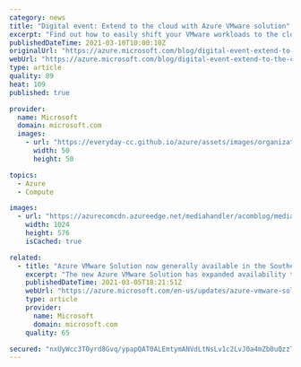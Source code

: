 ```yaml
---
category: news
title: "Digital event: Extend to the cloud with Azure VMware solution"
excerpt: "Find out how to easily shift your VMware workloads to the cloud on your own terms and modernize your investments. "
publishedDateTime: 2021-03-10T10:00:10Z
originalUrl: "https://azure.microsoft.com/blog/digital-event-extend-to-the-cloud-with-azure-vmware-solution/"
webUrl: "https://azure.microsoft.com/blog/digital-event-extend-to-the-cloud-with-azure-vmware-solution/"
type: article
quality: 89
heat: 109
published: true

provider:
  name: Microsoft
  domain: microsoft.com
  images:
    - url: "https://everyday-cc.github.io/azure/assets/images/organizations/microsoft.com-50x50.jpg"
      width: 50
      height: 50

topics:
  - Azure
  - Compute

images:
  - url: "https://azurecomcdn.azureedge.net/mediahandler/acomblog/media/Default/blog/9af9853d-2b31-48ea-b2ee-00e2ad3dc5b6.jpg"
    width: 1024
    height: 576
    isCached: true

related:
  - title: "Azure VMware Solution now generally available in the Southeast Asia region"
    excerpt: "The new Azure VMware Solution has expanded availability to Southeast Asia (Singapore). This update is in addition to the existing availability in US East, US West, West Europe, Australia, Japan East,  UK South, Canada Central, North US, and North Europe (Dublin) regions. "
    publishedDateTime: 2021-03-05T18:21:51Z
    webUrl: "https://azure.microsoft.com/en-us/updates/azure-vmware-solution-now-generally-available-in-the-southeast-asia-region/"
    type: article
    provider:
      name: Microsoft
      domain: microsoft.com
    quality: 65

secured: "nxUyWcc3T0yrd8Gvq/ypapQAT0ALEmtymANVdLtNsLv1c2LvJ0a4mZb0uQzzTO8VZWQXAxGGsecolD1ldrKlPVu/OujXpZ+URDVHOk9BzpEEYLKTDq06s7rWAw9D9KwnZLD0YQaFEVQM36ZfNcATIL4mCaKKylDEaVf3ahFJo/yp04OTjvS8XOaNpom3HrCYc8OW7sbMBi56ikjrkvB1eAr9pkwYz5lUPskkBlqc5tya1vtyrauLSKlTV+sL0v+2DbhSd3qytUcQwfntqASY71v+d9dNbqD0ztSB3KJluP8eHx8yb+ncAbxoDX8cSTYFKQ6UUkVg35cFJiuk1Avj4RKavLxZZB6H7/2BCw8hIGE=;1ZF6uwsTfuCAq8Y4d6fG4Q=="
---
```


